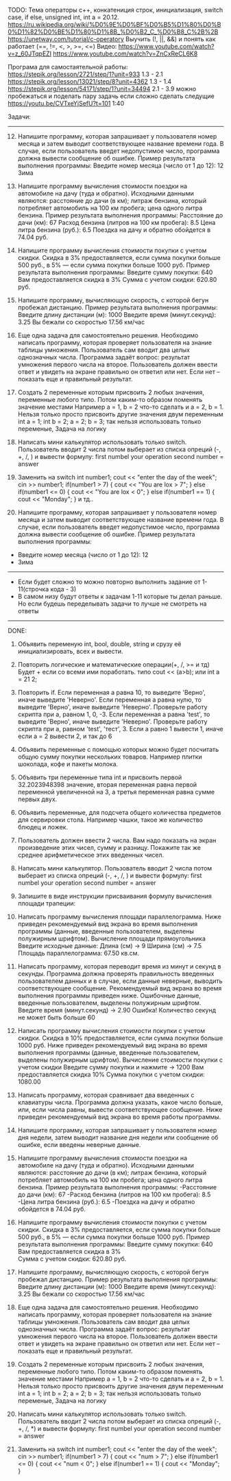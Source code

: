 
  TODO:
  Тема операторы с++, конкатениция строк, инициализация, switch case, if else, unsigned int, int a = 20.12.
  https://ru.wikipedia.org/wiki/%D0%9E%D0%BF%D0%B5%D1%80%D0%B0%D1%82%D0%BE%D1%80%D1%8B_%D0%B2_C_%D0%B8_C%2B%2B
  https://unetway.com/tutorial/c-operatory
  Выучить (!, ||, &&) и понять как работает (==, !=, <, >, >=, <=)
  Видео:
  https://www.youtube.com/watch?v=z_60JTqpEZI
  https://www.youtube.com/watch?v=ZnCxReCL6K8
 
  Програма для самостаятельной работы:
  https://stepik.org/lesson/2721/step/1?unit=933  1.3 - 2.1
  https://stepik.org/lesson/13021/step/8?unit=4362 1.3  - 1.4
  https://stepik.org/lesson/54171/step/1?unit=34494 2.1 - 3.9 можно пробежаться и поделать пару задачь если сложно сделать следущие
  https://youtu.be/CVTxeYjSefU?t=101 1:40

 Задачи:                             
 ************************************************************************************************************************************
12. Напишите программу, которая запрашивает у пользователя номер месяца и затем выводит соответствующее название времени года.
    В случае, если пользователь введет недопустимое число, программа должна вывести сообщение об ошибке.
    Пример результата выполнения программы:
    Введите номер месяца (число от 1 до 12): 12
    Зима
13. Напишите программу вычисления стоимости поездки на автомобиле на дачу (туда и обратно). Исходными данными являются:
    расстояние до дачи (в км);
    литраж бензина, который потребляет автомобиль на 100 км пробега;
    цена одного литра бензина.
    Пример результата выполнения программы:
    Расстояние до дачи (км): 67
    Расход бензина (литров на 100 км пробега): 8.5
    Цена литра бензина (руб.): 6.5
    Поездка на дачу и обратно обойдется в 74.04 руб.
14. Напишите программу вычисления стоимости покупки с учетом скидки. Скидка в 3% предоставляется, если сумма покупки больше 500 руб., в 5% — если сумма покупки больше 1000 руб.
    Пример результата выполнения программы:
    Введите сумму покупки: 640
    Вам предоставляется скидка в 3%
    Сумма с учетом скидки: 620.80 руб.
15. Напишите программу, вычисляющую скорость, с которой бегун пробежал дистанцию.
    Пример результата выполнения программы:
    Введите длину дистанции (м): 1000
    Введите время (минут.секунд): 3.25
    Вы бежали со скоростью 17.56 км/час
16. Еще одна задача для самостоятельно решения.  Необходимо написать программу, которая проверяет пользователя на знание таблицы умножения.
    Пользователь сам вводит два целых однозначных числа.
    Программа задаёт вопрос: результат умножения первого числа на второе.
    Пользователь должен ввести ответ и увидеть на экране правильно он ответил или нет. Если нет  – показать еще и правильный результат.
17. Создать 2 переменные которым присвоить 2 любых значения, переменные любого типо. Потом каким-то образом поменять значение местами
    Например a = 1, b = 2 что-то сделать и a = 2, b = 1. Нельзя только просто присвоить другие значения двум переменным
    int a = 1; int b = 2; a = 2; b = 3; так нельзя
    использовать только переменые, Задача на логику
18. Написать мини калькулятор использовать только switch.
    Пользователь вводит 2 числа потом выберает из списка опреций (-, +, /, )
    и вывести формулу: first numbel your operation second number = answer
14. Заменить на switch
    int number1;
    cout << "enter the day of the week";
    cin >> number1;
    if(number1 > 7)
    {
         cout << "You are lox > 7";
    }
    else if(number1 <= 0)
    {
        cout << "You are lox < 0";
    }
    else if(number1 == 1)
    {
        cout << "Monday";
    } и тд..
 
 15. Напишите программу, которая запрашивает у пользователя номер месяца и затем выводит соответствующее название времени года.
    В случае, если пользователь введет недопустимое число, программа должна вывести сообщение об ошибке.
    Пример результата выполнения программы:
  - Введите номер месяца (число от 1 до 12): 12
  - Зима
 
 *******************************************************************************************************************************
 * Если будет сложно то можно повторно выполнить задание от 1-11(строчка кода - 3)
 * В самом низу будут ответы к задачам 1-11 которые ты делал раньше. Но если будешь переделывать задачи то лучше не смотреть на ответы
 * *******************************************************************************************************************************
 
 DONE:
1. Объявить переменую int, bool, double, string и срузу её инициализировать, всех и вывести.
2. Повторить логические и математические операции(+, /, >= и тд) Будет + если со всеми ими поработать. типо cout << (a>b); или int a = 21  2;
3. Повторить if.
   Если переменная a равна 10, то выведите 'Верно', иначе выведите 'Неверно'.
   Если переменная a равна нулю, то выведите 'Верно', иначе выведите 'Неверно'. Проверьте работу скрипта при a, равном 1, 0, -3.
   Если переменная a равна 'test', то выведите 'Верно', иначе выведите 'Неверно'. Проверьте работу скрипта при a, равном 'test', 'тест', 3.
   Если а равно 1 вывести 1, иначе если а = 2 вывести 2, и так до 6
 
1. Объявить переменные с помощью которых можно будет посчитать общую сумму покупки нескольких товаров. Например плитки шоколада, кофе и пакеты молока.
2. Объявить три переменные типа int и присвоить первой  32.2023948398 значение, вторая переменная равна первой переменной увеличенной на 3, а третья переменная равна сумме первых двух.
3. Объявить переменные, для подсчета общего количества предметов для сервировки стола. Например чашки, такое же количество блюдец и ложек.
4. Пользователь должен ввести 2 числа. Вам надо показать на экран произведение этих чисел, сумму и разницу.  Покажите так же среднее арифметическое этих введенных чисел.
5. Написать мини калькулятор. Пользователь вводит 2 числа потом выберает из списка опреций (-, +, /, ) и вывести формулу: first numbel your operation second number = answer
6. Запишите в виде инструкции присваивания формулу вычисления площади трапеции:
7. Написать программу вычисления площади параллелограмма. Ниже приведен рекомендуемый вид экрана во время выполнения программы
      (данные, введенные пользователем, выделены полужирным шрифтом).
      Вычисление площади прямоугольника
      Введите исходные данные:
      Длина (см) -> 9
      Ширина (см) -> 7.5
      Площадь параллелограмма: 67.50 кв.см.
8. Написать программу, которая переводит время из минут и секунд в секунды. Программа должна проверять правильность введенных пользователем данных и в случае, если данные неверные, выводить соответствующее сообщение. Рекомендуемый вид экрана во время выполнения программы приведен ниже. Ошибочные данные, введенные пользователем, выделены полужирным шрифтом.
      Введите время (минут.секунд) -> 2.90
      Ошибка! Количество секунд не может быть больше 60
9. Написать программу вычисления стоимости покупки с учетом скидки. Скидка в 10% предоставляется, если сумма покупки больше 1000 руб. Ниже приведен рекомендуемый вид экрана во время       выполнения программы (данные, введенные пользователем, выделены полужирным шрифтом).
      Вычисление стоимости покупки с учетом скидки
      Введите сумму покупки и нажмите -> 1200
      Вам предоставляется скидка 10%
      Сумма покупки с учетом скидки: 1080.00
10. Написать программу, которая сравнивает два введенных с клавиатуры числа.
       Программа должна указать, какое число больше, или, если числа равны, вывести соответствующее сообщение. Ниже приведен рекомендуемый вид экрана во время работы программы.
11. Напишите программу, которая запрашивает у пользователя номер дня недели, затем выводит название дня недели или сообщение об ошибке, если введены неверные данные.

1.  Напишите программу вычисления стоимости поездки на автомобиле на дачу (туда и обратно). Исходными данными являются:
    расстояние до дачи (в км);
    литраж бензина, который потребляет автомобиль на 100 км пробега;
    цена одного литра бензина.
    Пример результата выполнения программы:
    -Расстояние до дачи (км): 67
    -Расход бензина (литров на 100 км пробега): 8.5
    -Цена литра бензина (руб.): 6.5
    -Поездка на дачу и обратно обойдется в 74.04 руб.
2.  Напишите программу вычисления стоимости покупки с учетом скидки. Скидка в 3% предоставляется, если сумма покупки больше 500 руб., в 5% — если сумма покупки больше 1000 руб.
    Пример результата выполнения программы:
    Введите сумму покупки: 640
    Вам предоставляется скидка в 3%         
    Сумма с учетом скидки: 620.80 руб.
3.  Напишите программу, вычисляющую скорость, с которой бегун пробежал дистанцию.
    Пример результата выполнения программы:
    Введите длину дистанции (м): 1000
    Введите время (минут.секунд): 3.25
    Вы бежали со скоростью 17.56 км/час
  
4.   Еще одна задача для самостоятельно решения.  Необходимо написать программу, которая проверяет пользователя на знание таблицы умножения.
     Пользователь сам вводит два целых однозначных числа.
     Программа задаёт вопрос: результат умножения первого числа на второе.
     Пользователь должен ввести ответ и увидеть на экране правильно он ответил или нет. Если нет  – показать еще и правильный результат.
5.   Создать 2 переменные которым присвоить 2 любых значения, переменные любого типо. Потом каким-то образом поменять значение местами
     Например a = 1, b = 2 что-то сделать и a = 2, b = 1. Нельзя только просто присвоить другие значения двум переменным
     int a = 1; int b = 2; a = 2; b = 3; так нельзя
     использовать только переменые, Задача на логику
6.   Написать мини калькулятор использовать только switch.
     Пользователь вводит 2 числа потом выберает из списка опреций (-, +, /, *)
     и вывести формулу: first numbel your operation second number = answer
7.   Заменить на switch
    int number1;
    cout << "enter the day of the week";
    cin >> number1;
    if(number1 > 7)
    {
       cout << "num > 7";
    }
    else if(number1 <= 0)
    {
        cout << "num < 0";
    }
    else if(number1 == 1)
    {
        cout << "Monday";
    } 
